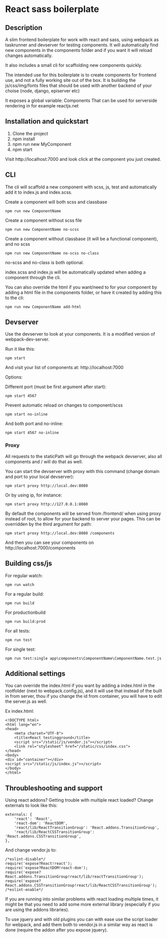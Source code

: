 # React sass boilerplate

## Description

A slim frontend boilerplate for work with react and sass, using webpack as taskrunner and devserver for testing components. It will automatically find new components in the components folder and if you want it will reload changes automatically.

It also includes a small cli for scaffolding new components quickly.

The intended use for this boilerplate is to create components for frontend use, and not a fully working site out of the box. 
It is building the js/css/img/fonts files that should be used with another backend of your choise (node, django, episerver etc)

It exposes a global variable: Components
That can be used for serverside rendering in for example reactjs.net

## Installation and quickstart

1. Clone the project
2. npm install
3. npm run new MyComponent
4. npm start

Visit http://localhost:7000 and look click at the component you just created.

## CLI

The cli will scaffold a new component with scss, js, test and automatically add it to index.js and index.scss.

Create a component will both scss and classbase

    npm run new ComponentName

Create a component without scss file

    npm run new ComponentName no-scss

Create a component without classbase (it will be a functional component), and no scss

    npm run new ComponentName no-scss no-class

no-scss and no-class is both optional.

index.scss and index.js will be automatically updated when adding a component through the cli.

You can also override the html if you want/need to for your component by adding a html file in the components folder, or have it created by adding this to the cli:

    npm run new ComponentName add-html

## Devserver

Use the devserver to look at your components. It is a modified version of webpack-dev-server.

Run it like this:

    npm start

And visit your list of components at: http://localhost:7000

Options:

Different port (must be first argument after start):

    npm start 4567

Prevent automatic reload on changes to component/scss

    npm start no-inline

And both port and no-inline:

    npm start 4567 no-inline

### Proxy ###

All requests to the staticPath will go through the webpack devserver, also all components and / will do that as well.

You can start the devserver with proxy with this command (change domain and port to your local devserver):

    npm start proxy http://local.dev:8080

Or by using ip, for instance:

    npm start proxy http://127.0.0.1:8080

By default the components will be served from /frontend/ when using proxy instead of root, to allow for your backend to server your pages. This can be overridden by the third argument for path:

    npm start proxy http://local.dev:8080 /components

And then you can see your components on http://localhost:7000/components

## Building css/js

For regular watch:

    npm run watch

For a regular build:

    npm run build

For productionbuild

    npm run build:prod

For all tests:

    npm run test

For single test:

    npm run test:single app\components\ComponentName\ComponentName.test.js

## Additional settings ##

You can override the index.html if you want by adding a index.html in the rootfolder (next to webpack.config.js), and it will use that instead of the built in from server, thou if you change the id from container, you will have to edit the server.js as well.

Ex index.html:

    <!DOCTYPE html>
    <html lang="en">
    <head>
        <meta charset="UTF-8">
        <title>React testingground</title>
        <script src="/static/js/vendor.js"></script>
        <link rel="stylesheet" href="/static/css/index.css">
    </head>
    <body>
    <div id="container"></div>
    <script src="/static/js/index.js"></script>
    </body>
    </html>

## Throubleshooting and support

Using react addons? Getting trouble with multiple react loaded?
Change externals to look like this:

    externals: {
        'react': 'React',
        'react-dom': 'ReactDOM',
        'react/lib/ReactTransitionGroup': 'React.addons.TransitionGroup',
        'react/lib/ReactCSSTransitionGroup': 'React.addons.CSSTransitionGroup',
    },

And change vendor.js to:

    /*eslint-disable*/
    require('expose?React!react');
    require('expose?ReactDOM!react-dom');
    require('expose?React.addons.TransitionGroup!react/lib/reactTransitionGroup');
    require('expose?React.addons.CSSTransitionGroup!react/lib/ReactCSSTransitionGroup');
    /*eslint-enable*/

If you are running into similar problems with react loading multiple times, it might be that you need to add some more external library (especially if you are using the addons libraries).

To use jquery and with old plugins you can with ease use the script loader for webpack, and add them both to vendor.js in a similar way as react is done (require the addon after you expose jquery).
